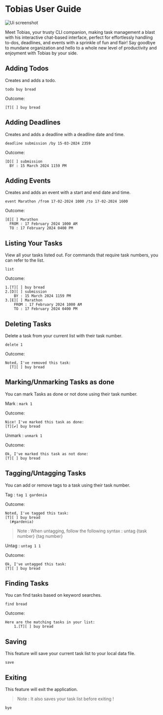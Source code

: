 # Tobias User Guide

![Ui screenshot](https://jawad280.github.io/ip/Ui.png)

Meet Tobias, your trusty CLI companion, making task management a blast with his interactive chat-based interface, perfect for effortlessly handling to-dos, deadlines, and events with a sprinkle of fun and flair! Say goodbye to mundane organization and hello to a whole new level of productivity and enjoyment with Tobias by your side.

## Adding Todos

Creates and adds a todo.

`todo buy bread`

Outcome:
```
[T][ ] buy bread
```

## Adding Deadlines

Creates and adds a deadline with a deadline date and time.

`deadline submission /by 15-03-2024 2359`

Outcome:
```
[D][ ] submission
  BY : 15 March 2024 1159 PM
```


## Adding Events

Creates and adds an event with a start and end date and time.

`event Marathon /from 17-02-2024 1000 /to 17-02-2024 1600`

Outcome:
```
[E][ ] Marathon
  FROM : 17 February 2024 1000 AM
  TO : 17 February 2024 0400 PM
```

## Listing Your Tasks

View all your tasks listed out. For commands that require task numbers, you can refer to the list.

`list`

Outcome:
```
1.[T][ ] buy bread
2.[D][ ] submission
    BY : 15 March 2024 1159 PM
3.[E][ ] Marathon
    FROM : 17 February 2024 1000 AM
    TO : 17 February 2024 0400 PM
```

## Deleting Tasks

Delete a task from your current list with their task number.

`delete 1`

Outcome:
```
Noted, I've removed this task:
  [T][ ] buy bread
```

## Marking/Unmarking Tasks as done

You can mark Tasks as done or not done using their task number.

Mark : `mark 1`

Outcome:
```
Nice! I've marked this task as done:
[T][✔] buy bread
```

Unmark : `unmark 1`

Outcome:
```
Ok, I've marked this task as not done:
[T][ ] buy bread
```

## Tagging/Untagging Tasks

You can add or remove tags to a task using their task number.

Tag : `tag 1 gardenia`

Outcome:
```
Noted, I've tagged this task:
[T][ ] buy bread
  (#gardenia)
```

> Note : When untagging, follow the following syntax : untag {task number} {tag number}

Untag : `untag 1 1`

Outcome:
```
Ok, I've untagged this task:
[T][ ] buy bread
```

## Finding Tasks

You can find tasks based on keyword searches.

`find bread`

Outcome:
```
Here are the matching tasks in your list:
    1.[T][ ] buy bread
```

## Saving

This feature will save your current task list to your local data file.

`save`


## Exiting

This feature will exit the application.
> Note : It also saves your task list before exiting !

`bye`
